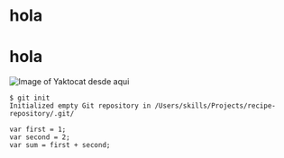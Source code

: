 # hola 
# hola

![Image of Yaktocat desde aqui](https://octodex.github.com/images/yaktocat.png)

```
$ git init
Initialized empty Git repository in /Users/skills/Projects/recipe-repository/.git/
```

```
var first = 1;
var second = 2;
var sum = first + second;
```
